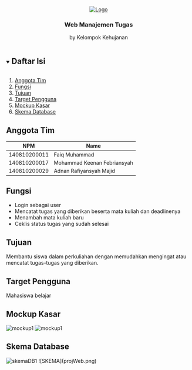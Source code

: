 <!-- Logo Proyek -->
<br />
<p align="center">
  <a href="https://github.com/github_username/repo_name">
    <!--<img src="https://via.placeholder.com/80/FFFFFF/808080?text=Logo" alt="Logo" width="80" height="80">-->
    <img src="https://img.freepik.com/free-vector/happy-kids-umbrella-rain_97632-692.jpg?size=338&ext=jpg" alt="Logo" width="80" height="80">
  </a>

  <h3 align="center">Web Manajemen Tugas</h3>

  <p align="center">
    by Kelompok Kehujanan
  </p>
</p>

<!-- Daftar Isi -->
<details open="open">
  <summary><h2 style="display: inline-block">Daftar Isi</h2></summary>
  <ol>
    <li><a href="#anggota-tim">Anggota Tim</a></li>
    <li><a href="#fungsi">Fungsi</a></li>
    <li><a href="#tujuan">Tujuan</a></li>
    <li><a href="#target-pengguna">Target Pengguna</a></li>
    <li><a href="#mockup-kasar">Mockup Kasar</a></li>
    <li><a href="#skema-database">Skema Database</a></li>
  </ol>
</details>

<!-- Anggota Tim -->
## Anggota Tim
| NPM           | Name        |
| ------------- |-------------|
| 140810200011  | Faiq Muhammad    |
| 140810200017  | Mohammad Keenan Febriansyah    |
| 140810200029  | Adnan Rafiyansyah Majid   |

<!-- Fungsi -->
## Fungsi

- Login sebagai user<br>
- Mencatat tugas yang diberikan beserta mata kuliah dan deadlinenya<br>
- Menambah mata kuliah baru<br>
- Ceklis status tugas yang sudah selesai<br>

<!-- Tujuan -->
## Tujuan

Membantu siswa dalam perkuliahan dengan memudahkan mengingat atau mencatat tugas-tugas yang diberikan.

<!-- Target Pengguna -->
## Target Pengguna

Mahasiswa belajar

<!-- Mockup Kasar -->
## Mockup Kasar

<img src="https://i.imgur.com/ayfRdRX.png" alt="mockup1" text="Mockup kasar 1" width="1200" height="600">
<img src="https://i.imgur.com/yFmIIJz.png" alt="mockup1" text="Mockup kasar 2" width="1200" height="600">

<!-- Skema Database -->
## Skema Database

<img src="https://i.imgur.com/qrfOWdV.png" alt="skemaDB1" text="Skema Database">
![SKEMA](projWeb.png)
